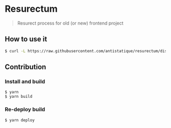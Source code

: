 # Resurectum

> Resurect process for old (or new) frontend project

## How to use it

```bash
$ curl -L https://raw.githubusercontent.com/antistatique/resurectum/dist/[mac OR win OR linux] > resurectum && chmod 755 ./resurectum && ./resurectum
```

## Contribution

### Install and build

```
$ yarn
$ yarn build
```

### Re-deploy build

```
$ yarn deploy
```